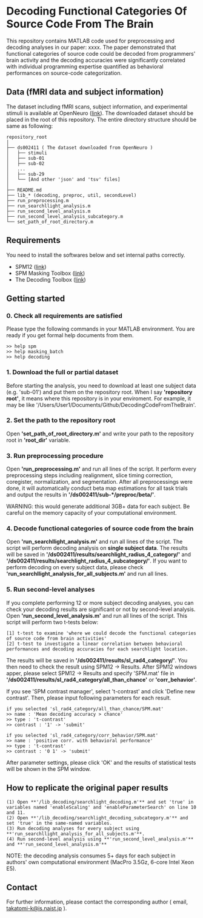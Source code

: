 # Decoding Functional Categories Of Source Code From The Brain

This repository contains MATLAB code used for preprocessing and decoding analyses in our paper: xxxx. The paper demonstrated that functional categories of source code could be decoded from programmers' brain activity and the decoding accuracies were significantly correlated with individual programming expertise quantified as behavioral performances on source-code categorization.

## Data (fMRI data and subject information)

The dataset including fMRI scans, subject information, and experimental stimuli is available at OpenNeuro ([link](https://openneuro.org/)).
The downloaded dataset should be placed in the root of this repository. The entire directory structure should be same as following:

```
repository_root
│
├── ds002411 ( The dataset downloaded from OpenNeuro )
│   ├── stimuli
│   ├── sub-01
│   ├── sub-02
│   ...
│   ├── sub-29
│   └── [And other 'json' and 'tsv' files]
│
├── README.md
├── lib_* (decoding, preproc, util, secondLevel)
├── run_preprocessing.m
├── run_searchllight_analysis.m
├── run_second_level_analysis.m
├── run_second_level_analysis_subcategory.m
└── set_path_of_root_directory.m
```

## Requirements

You need to install the softwares below and set internal paths correctly.

* SPM12 ([link](https://www.fil.ion.ucl.ac.uk/spm/software/spm12/))
* SPM Masking Toolbox ([link](http://www0.cs.ucl.ac.uk/staff/g.ridgway/masking/))
* The Decoding Toolbox ([link](https://sites.google.com/site/tdtdecodingtoolbox/))

## Getting started

### 0. Check all requirements are satisfied

Please type the following commands in your MATLAB environment. You are ready if you get formal help documents from them.

```
>> help spm
>> help masking_batch
>> help decoding
```

### 1. Download the full or partial dataset

Before starting the analysis, you need to download at least one subject data (e.g. 'sub-01') and put them on the repository root.
When I say **'repository root'**, it means where this repository is in your enviroment. For example, it may be like '/Users/User1/Documents/Github/DecodingCodeFromTheBrain'.

### 2. Set the path to the repository root

Open **'set_path_of_root_directory.m'** and write your path to the repository root in **'root_dir'** variable.

### 3. Run preprocessing procedure

Open **'run_preprocessing.m'** and run all lines of the script. It perform every preprocessing steps including realignment, slice timing correction, coregister, normalization, and segmentation. After all preprocessings were done, it will automatically conduct beta map estimations for all task trials and output the results in **'/ds002411/sub-*/preproc/beta/'**.

WARNING: this would generate additional 3GB+ data for each subject. Be careful on the memory capacity of your computational environment.

### 4. Decode functional categories of source code from the brain

Open **'run_searchllight_analysis.m'** and run all lines of the script. The script will perform decoding analysis on **single subject data**. 
The results will be saved in **'/ds002411/results/searchlight_radius_4_category/'** and **'/ds002411/results/searchlight_radius_4_subcategory/'**.
If you want to perform decoding on every subject data, please check **'run_searchllight_analysis_for_all_subjects.m'** and run all lines.

### 5. Run second-level analyses

If you complete performing 12 or more subject decoding analyses, you can check your decoding results are significant or not by second-level analysis.
Open **'run_second_level_analysis.m'** and run all lines of the script. This script will perform two t-tests below:

```
[1] t-test to examine 'where we could decode the functional categories of source code from brain activities'
[2] t-test to investigate a linear correlation between behavioral performances and decoding accuracies for each searchlight location.
```

The results will be saved in **'/ds002411/results/sl_rad4_category/'**. You then need to check the result using SPM12 -> Results. After SPM12 windows apper, please select SPM12 -> Results and specify 'SPM.mat' file in **'/ds002411/results/sl_rad4_category/all_than_chance'** or **'corr_behavior'**.

If you see 'SPM contrast manager', select 't-contrast' and click 'Define new contrast'. Then, please input following parameters for each result.

```
if you selected 'sl_rad4_category/all_than_chance/SPM.mat'
>> name : 'Mean decoding accuracy > chance'
>> type : 't-contrast'
>> contrast : '1' -> 'submit'

if you selected 'sl_rad4_category/corr_behavior/SPM.mat'
>> name : 'positive corr. with behavioral performance'
>> type : 't-contrast'
>> contrast : '0 1' -> 'submit'
```

After parameter settings, please click 'OK' and the results of statistical tests will be shown in the SPM window.

## How to replicate the original paper results

```
(1) Open **'/lib_decoding/searchlight_decoding.m'** and set 'true' in variables named 'enableScaling' and 'enableParameterSearch' on line 10 and 11.
(2) Open **'/lib_decoding/searchlight_decoding_subcategory.m'** and set 'true' in the same-named variables.
(3) Run decoding analyses for every subject using **'run_searchllight_analysis_for_all_subjects.m'**.
(4) Run second-level analysis using **'run_second_level_analysis.m'** and **'run_second_level_analysis.m'**
```

NOTE: the decoding analysis consumes 5+ days for each subject in authors' own computational environment (MacPro 3.5Gz, 6-core Intel Xeon E5).

## Contact

For further information, please contact the corresponding author ( email, takatomi-k@is.naist.jp ).